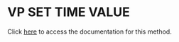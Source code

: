 <!---->
# VP SET TIME VALUE

Click [here](https://developer.4d.com/docs/20/ViewPro/method-list#vp-set-time-value) to access the documentation for this method.

